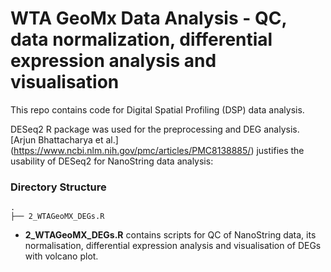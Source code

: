# WTA GeoMx Data Analysis - QC, data normalization, differential expression analysis and visualisation

This repo contains code for Digital Spatial Profiling (DSP) data analysis.

DESeq2 R package was used for the preprocessing and DEG analysis.
[Arjun Bhattacharya et al.] (https://www.ncbi.nlm.nih.gov/pmc/articles/PMC8138885/) justifies the usability of DESeq2 for NanoString data analysis: 

### Directory Structure

```
.
├── 2_WTAGeoMX_DEGs.R

```

* **2_WTAGeoMX_DEGs.R** contains scripts for QC of NanoString data, its normalisation, differential expression analysis and visualisation of DEGs with volcano plot.
